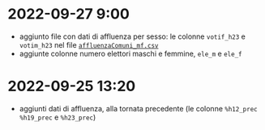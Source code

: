 # 2022-09-27 9:00

- aggiunto file con dati di affluenza per sesso: le colonne `votif_h23` e `votim_h23` nel file [`affluenzaComuni_mf.csv`](dati/affluenza/affluenzaComuni_mf.csv)
- aggiunte colonne numero elettori maschi e femmine, `ele_m` e `ele_f`

# 2022-09-25 13:20

- aggiunti dati di affluenza, alla tornata precedente (le colonne `%h12_prec` `%h19_prec` e `%h23_prec`)
